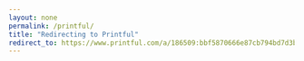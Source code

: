 ```yaml
---
layout: none
permalink: /printful/
title: "Redirecting to Printful"
redirect_to: https://www.printful.com/a/186509:bbf5870666e87cb794bd7d3b4c903e01
---
```

